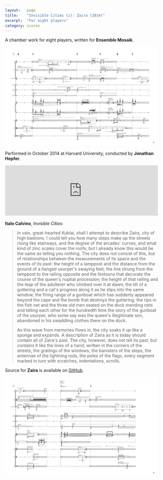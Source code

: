 ```yaml
---
layout:   page
title:    "Invisible Cities (i): Zaira (2014)"
excerpt:  "For eight players"
category: scores
---
```


A chamber work for eight players, written for **Ensemble Mosaik**.

<div class="gallery">
<img src="/assets/images/2014--zaira--pg38.png" width="740" />
</div>

Performed in October 2014 at Harvard University, conducted by **Jonathan
Hepfer**.

<p><iframe width="100%" height="166" scrolling="no" frameborder="no" src="https://w.soundcloud.com/player/?url=https%3A//api.soundcloud.com/tracks/172956857&amp;color=ff5500&amp;auto_play=false&amp;hide_related=false&amp;show_comments=true&amp;show_user=true&amp;show_reposts=false"></iframe></p>

**Italo Calvino**, *Invisible Cities*:

> In vain, great-hearted Kublai, shall I attempt to describe Zaira, city of
> high bastions. I could tell you how many steps make up the streets rising
> like stairways, and the degree of the arcades' curves, and what kind of zinc
> scales cover the roofs; but I already know this would be the same as telling
> you nothing. The city does not consist of this, but of relationships between
> the measurements of its space and the events of its past: the height of a
> lamppost and the distance from the ground of a hanged usurper's swaying feet;
> the line strung from the lamppost to the railing opposite and the festoons
> that decorate the course of the queen's nuptial procession; the height of
> that railing and the leap of the adulterer who climbed over it at dawn; the
> tilt of a guttering and a cat's progress along it as he slips into the same
> window; the firing range of a gunboat which has suddenly appeared beyond the
> cape and the bomb that destroys the guttering; the rips in the fish net and
> the three old men seated on the dock mending nets and telling each other for
> the hundredth time the story of the gunboat of the usurper, who some say was
> the queen's illegitimate son, abandoned in his swaddling clothes there on the
> dock.
>
> As this wave from memories flows in, the city soaks it up like a sponge and
> expands. A description of Zaira as it is today should contain all of Zaira's
> past. The city, however, does not tell its past, but contains it like the
> lines of a hand, written in the corners of the streets, the gratings of the
> windows, the banisters of the steps, the antennae of the lightning rods, the
> poles of the flags, every segment marked in turn with scratches,
> indentations, scrolls.

Source for **Zaira** is available on
[GitHub](https://github.com/josiah-wolf-oberholtzer/zaira).

<div class="gallery">
<img src="/assets/images/2014--zaira--pg22.png" width="740" />
</div>